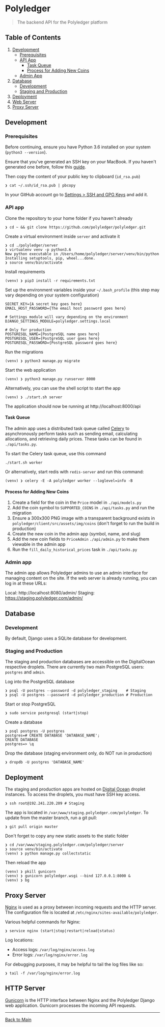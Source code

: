 # Polyledger

> The backend API for the Polyledger platform

## Table of Contents

1. [Development](#development)
    - [Prerequisites](#prerequisites)
    - [API App](#api-app)
      - [Task Queue](#task-queue)
      - [Process for Adding New Coins](#process-for-adding-new-coins)
    - [Admin App](#admin-app)
2. [Database](#database)
    - [Development](#development)
    - [Staging and Production](#staging-and-production)
3. [Deployment](#deployment)
4. [Web Server](#web-server)
5. [Proxy Server](#proxy-server)

## Development

### Prerequisites

Before continuing, ensure you have Python 3.6 installed on your system (`python3 --version`).

Ensure that you've generated an SSH key on your MacBook. If you haven't generated one before, follow this [guide](https://help.github.com/articles/generating-a-new-ssh-key-and-adding-it-to-the-ssh-agent/).

Then copy the content of your public key to clipboard (`id_rsa.pub`)

```
❯ cat ~/.ssh/id_rsa.pub | pbcopy
```

In your GitHub account go to [Settings > SSH and GPG Keys](https://github.com/settings/keys) and add it.

### API app

Clone the repository to your home folder if you haven't already

```
❯ cd ~ && git clone https://github.com/polyledger/polyledger.git
```

Create a virtual environment inside `server` and activate it

```
❯ cd ./polyledger/server
❯ virtualenv venv -p python3.6
New python executable in /Users/home/polyledger/server/venv/bin/python
Installing setuptools, pip, wheel...done.
❯ source venv/bin/activate
```

Install requirements

```
(venv) ❯ pip3 install -r requirements.txt
```

Set up the environment variables inside your `~/.bash_profile` (this step may vary depending on your system configuration)

```
SECRET_KEY={A secret key goes here}
EMAIL_HOST_PASSWORD={The email host password goes here}

# Settings module will vary depending on the environment
DJANGO_SETTINGS_MODULE=polyledger.settings.local

# Only for production
POSTGRESQL_NAME={PostgreSQL name goes here}
POSTGRESQL_USER={PostgreSQL user goes here}
POSTGRESQL_PASSWORD={PostgreSQL password goes here}
```

Run the migrations

```
(venv) ❯ python3 manage.py migrate
```

Start the web application

```
(venv) ❯ python3 manage.py runserver 8000
```

Alternatively, you can use the shell script to start the app

```
(venv) ❯ ./start.sh server
```

The application should now be running at http://localhost:8000/api

#### Task Queue

The admin app uses a distributed task queue called [Celery](http://www.celeryproject.org/) to asynchronously perform tasks such as sending email, calculating allocations, and retrieving daily prices. These tasks can be found in `./api/tasks.py`.

To start the Celery task queue, use this command

```
./start.sh worker
```

Or alternatively, start redis with `redis-server` and run this command:

```
(venv) ❯ celery -E -A polyledger worker --loglevel=info -B
```

#### Process for Adding New Coins

1. Create a field for the coin in the `Price` model in `./api/models.py`
2. Add the coin symbol to `SUPPORTED_COINS` in `./api/tasks.py` and run the migration
3. Ensure a 300x300 PNG image with a transparent background exists in `polyledger/client/src/assets/img/coins` (don't forget to run the build in production)
4. Create the new coin in the admin app (symbol, name, and slug)
5. Add the new coin fields to `PriceAdmin` `./api/admin.py` to make them viewable in the admin app
6. Run the `fill_daily_historical_prices` task in `./api/tasks.py`

### Admin app

The admin app allows Polyledger admins to use an admin interface for managing content on the site. If the web server is already running, you can log in at these URLs:

Local:   http://localhost:8080/admin/
Staging: https://staging.polyledger.com/admin/

## Database

### Development

By default, Django uses a SQLite database for development.

### Staging and Production

The staging and production databases are accessible on the DigitalOcean respective droplets. There are currently two main PostgreSQL users: `postgres` and `admin`.

Log into the PostgreSQL database

```
❯ psql -U postgres --password -d polyledger_staging    # Staging
❯ psql -U postgres --password -d polyledger_production # Production
```

Start or stop PostgreSQL

```
❯ sudo service postgresql (start|stop)
```

Create a database

```
❯ psql postgres -U postgres
postgres=# CREATE DATABASE 'DATABASE_NAME';
CREATE DATABASE
postgres=> \q
```

Drop the database (staging environment only, do NOT run in production)

```
❯ dropdb -U postgres 'DATABASE_NAME'
```

## Deployment

The staging and production apps are hosted on [Digital Ocean](https://cloud.digitalocean.com) droplet instances. To access the droplets, you must have SSH key access.

```
❯ ssh root@192.241.220.209 # Staging
```

The app is located in `/var/www/staging.polyledger.com/polyledger`. To update from the master branch, run a git pull:

```
❯ git pull origin master
```

Don't forget to copy any new static assets to the static folder

```
❯ cd /var/www/staging.polyledger.com/polyledger/server
❯ source venv/bin/activate
(venv) ❯ python manage.py collectstatic
```

Then reload the app

```
(venv) ❯ pkill gunicorn
(venv) ❯ gunicorn polyledger.wsgi --bind 127.0.0.1:8000 &
(venv) ❯ bg

```

## Proxy Server

[Nginx](https://www.nginx.com/) is used as a proxy between incoming requests and the HTTP server. The configuration file is located at `/etc/nginx/sites-available/polyledger`.

Various helpful commands for Nginx:

```
❯ service nginx (start|stop|restart|reload|status)
```

Log locations:
- Access logs: `/var/log/nginx/access.log`
- Error logs: `/var/log/nginx/error.log`

For debugging purposes, it may be helpful to tail the log files like so:

```
❯ tail -f /var/log/nginx/error.log
```

## HTTP Server

[Gunicorn](http://gunicorn.org/) is the HTTP interface between Nginx and the Polyledger Django web application. Gunicorn processes the incoming API requests.

---

[Back to Main](./README.md)
